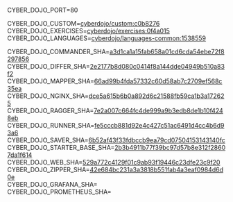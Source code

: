 
CYBER_DOJO_PORT=80<br/>

CYBER_DOJO_CUSTOM=[cyberdojo/custom:c0b8276](https://github.com/cyber-dojo/custom/commit/c0b8276dfa25feff62bdcc5c30b1000b7291ce25)<br/>
CYBER_DOJO_EXERCISES=[cyberdojo/exercises:0f4a015](https://github.com/cyber-dojo/exercises/commit/0f4a0157898207d8e31ad872ec2adabf31381590)<br/>
CYBER_DOJO_LANGUAGES=[cyberdojo/languages-common:1538559](https://github.com/cyber-dojo/languages/commit/1538559a6f06af674980c4d8d7fe2468dc65668d)<br/>

CYBER_DOJO_COMMANDER_SHA=[a3d1ca1a15fab658a01cd6cda54ebe72f8297856](https://github.com/cyber-dojo/commander/commit/a3d1ca1a15fab658a01cd6cda54ebe72f8297856)<br/>
CYBER_DOJO_DIFFER_SHA=[2e2177b8d080c0414f8a144dde04949b510a83f2](https://github.com/cyber-dojo/differ/commit/2e2177b8d080c0414f8a144dde04949b510a83f2)<br/>
CYBER_DOJO_MAPPER_SHA=[66ad99b4fda57332c60d58ab7c2709ef568c35ea](https://github.com/cyber-dojo/mapper/commit/66ad99b4fda57332c60d58ab7c2709ef568c35ea)<br/>
CYBER_DOJO_NGINX_SHA=[dce5a615b6b0a892d6c21588fb59ca1b3a172625](https://github.com/cyber-dojo/nginx/commit/dce5a615b6b0a892d6c21588fb59ca1b3a172625)<br/>
CYBER_DOJO_RAGGER_SHA=[7e2a007c664fc4de999a9b3edb8de1b10f4248eb](https://github.com/cyber-dojo/ragger/commit/7e2a007c664fc4de999a9b3edb8de1b10f4248eb)<br/>
CYBER_DOJO_RUNNER_SHA=[fe5cccb881d92e4c427c51ac6491d4cc4b6d93a6](https://github.com/cyber-dojo/runner/commit/fe5cccb881d92e4c427c51ac6491d4cc4b6d93a6)<br/>
CYBER_DOJO_SAVER_SHA=[6b52af43f33fdbccb9ea79cd07504153143140fc](https://github.com/cyber-dojo/saver/commit/6b52af43f33fdbccb9ea79cd07504153143140fc)<br/>
CYBER_DOJO_STARTER_BASE_SHA=[2b3b4911b77f39bc97d57b8e312f28607da1f614](https://github.com/cyber-dojo/starter-base/commit/2b3b4911b77f39bc97d57b8e312f28607da1f614)<br/>
CYBER_DOJO_WEB_SHA=[529a772c4129f01c9ab93f19446c23dfe23c9f20](https://github.com/cyber-dojo/web/commit/529a772c4129f01c9ab93f19446c23dfe23c9f20)<br/>
CYBER_DOJO_ZIPPER_SHA=[42e684bc231a3a3818b551fab4a3eaf0984d6d0e](https://github.com/cyber-dojo/zipper/commit/42e684bc231a3a3818b551fab4a3eaf0984d6d0e)<br/>
CYBER_DOJO_GRAFANA_SHA=[](https://github.com/cyber-dojo/grafana/commit/)<br/>
CYBER_DOJO_PROMETHEUS_SHA=[](https://github.com/cyber-dojo/prometheus/commit/)<br/>
